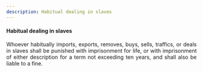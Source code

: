 ```yaml
---
description: Habitual dealing in slaves
---
```


#### Habitual dealing in slaves
<div style="text-align: justify">

Whoever habitually imports, exports, removes, buys, sells, traffics, or deals in slaves shall be punished with imprisonment for life, or with imprisonment of either description for a term not exceeding ten years, and shall also be liable to a fine.

</div>

